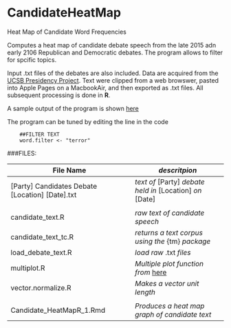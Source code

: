 # CandidateHeatMap
Heat Map of Candidate Word Frequencies

Computes a heat map of candidate debate speech from the late 2015 adn early 2106 Republican and Democratic debates. 
The program allows to filter for spcific topics. 

Input .txt files of the debates are also included. Data are acquired from the [UCSB Presidency Project](http://www.presidency.ucsb.edu/). Text were clipped from a web browswer, pasted into Apple Pages on a MacbookAir, and then exported as .txt files. All subsequent processing is done in __R__.

A sample output of the program is shown [here](http://rpubs.com/ww44ss/debateheatmap)

The program can be tuned by editing the line in the code
```{r, echo=TRUE, warning=FALSE}
    ##FILTER TEXT
    word.filter <- "terror"
```


###FILES: 

File Name                                         | _descritpion_
--------------------------------------------------|--------------------------
[Party] Candidates Debate [Location] [Date].txt   |_text of_ [Party] _debate held in_ [Location] _on_ [Date]  
                                                  |                                  |
candidate_text.R                                  |_raw text of candidate speech_     
candidate_text_tc.R                               |_returns a text corpus using the_ {tm} _package_   
load_debate_text.R                                |_load raw_ .txt _files_  
multiplot.R                                       |_Multiple plot function from_ [here](http://www.cookbook-r.com/Graphs/Multiple_graphs_on_one_page_(ggplot2)/)   
vector.normalize.R                                |_Makes a vector unit length_   
                                                  |
Candidate_HeatMapR_1.Rmd                          |_Produces a heat map graph of candidate text_    



